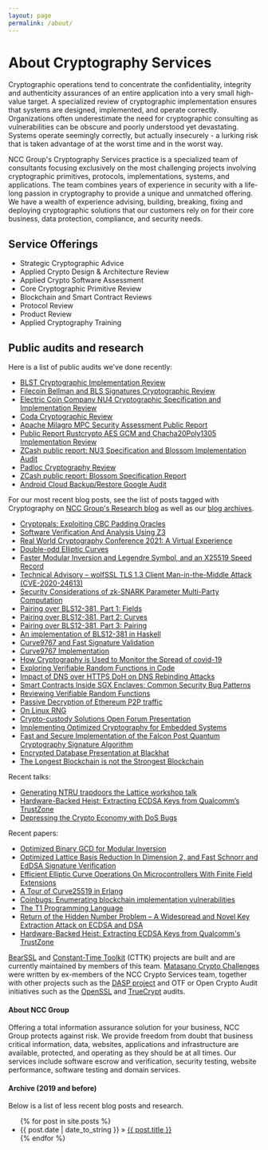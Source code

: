 ```yaml
---
layout: page
permalink: /about/
---
```


# About Cryptography Services

Cryptographic operations tend to concentrate the confidentiality, integrity and authenticity assurances of an entire application into a very small high-value target. A specialized review of cryptographic implementation ensures that systems are designed, implemented, and operate correctly. Organizations often underestimate the need for cryptographic consulting as vulnerabilities can be obscure and poorly understood yet devastating. Systems operate seemingly correctly, but actually insecurely - a lurking risk that is taken advantage of at the worst time and in the worst way.

NCC Group's Cryptography Services practice is a specialized team of consultants focusing exclusively on the most challenging projects involving cryptographic primitives, protocols, implementations, systems, and applications. The team combines years of experience in security with a life-long passion in cryptography to provide a unique and unmatched offering.  We have a wealth of experience advising, building, breaking, fixing and deploying cryptographic solutions that our customers rely on for their core business, data protection, compliance, and security needs.

## Service Offerings

* Strategic Cryptographic Advice
* Applied Crypto Design & Architecture Review
* Applied Crypto Software Assessment
* Core Cryptographic Primitive Review
* Blockchain and Smart Contract Reviews
* Protocol Review
* Product Review
* Applied Cryptography Training

## Public audits and research

Here is a list of public audits we've done recently:

* [BLST Cryptographic Implementation Review](https://research.nccgroup.com/2021/01/20/public-report-blst-cryptographic-implementation-review/)
* [Filecoin Bellman and BLS Signatures Cryptographic Review](https://research.nccgroup.com/2020/10/21/public-report-filecoin-bellman-and-bls-signatures-cryptographic-review/)
* [Electric Coin Company NU4 Cryptographic Specification and Implementation Review](https://research.nccgroup.com/2020/09/04/public-report-electric-coin-company-nu4-cryptographic-specification-and-implementation-review/)
* [Coda Cryptographic Review](https://research.nccgroup.com/2020/05/13/public-report-coda-cryptographic-review/)
* [Apache Milagro MPC Security Assessment Public Report](https://research.nccgroup.com/2020/07/20/public-report-qredo-apache-milagro-mpc-cryptographic-assessment/)
* [Public Report Rustcrypto AES GCM and Chacha20Poly1305 Implementation Review](https://research.nccgroup.com/2020/02/26/public-report-rustcrypto-aes-gcm-and-chacha20poly1305-implementation-review/)
* [ZCash public report: NU3 Specification and Blossom Implementation Audit](https://research.nccgroup.com/2020/01/27/public-report-electric-coin-company-nu3-specification-and-blossom-implementation-audit/)
* [Padloc Cryptography Review](https://www.nccgroup.com/us/our-research/padloc/)
* [ZCash public report: Blossom Specification Report](https://www.nccgroup.com/us/our-research/zcash-blossom-specification-report/)
* [Android Cloud Backup/Restore Google Audit](https://www.nccgroup.com/globalassets/our-research/us/public-reports/2018/final_public_report_ncc_group_google_encryptedbackup_2018-10-10_v1.0.pdf)

For our most recent blog posts, see the list of posts tagged with Cryptography on [NCC Group's Research blog](https://research.nccgroup.com/category/cryptography/) as well as our [blog archives](https://cryptoservices.github.io/archives/).

* [Cryptopals: Exploiting CBC Padding Oracles](https://research.nccgroup.com/2021/02/17/cryptopals-exploiting-cbc-padding-oracles/)
* [Software Verification And Analysis Using Z3](https://research.nccgroup.com/2021/01/29/software-verification-and-analysis-using-z3/)
* [Real World Cryptography Conference 2021: A Virtual Experience](https://research.nccgroup.com/2021/01/27/real-world-cryptography-conference-2021-a-virtual-experience/)
* [Double-odd Elliptic Curves](https://research.nccgroup.com/2021/01/06/double-odd-elliptic-curves/)
* [Faster Modular Inversion and Legendre Symbol, and an X25519 Speed Record](https://research.nccgroup.com/2020/09/28/faster-modular-inversion-and-legendre-symbol-and-an-x25519-speed-record/)
* [Technical Advisory – wolfSSL TLS 1.3 Client Man-in-the-Middle Attack (CVE-2020-24613)](https://research.nccgroup.com/2020/08/24/technical-advisory-wolfssl-tls-1-3-client-man-in-the-middle-attack/)
* [Security Considerations of zk-SNARK Parameter Multi-Party Computation](https://research.nccgroup.com/2020/06/24/security-considerations-of-zk-snark-parameter-multi-party-computation)
* [Pairing over BLS12-381, Part 1: Fields](https://research.nccgroup.com/2020/07/06/pairing-over-bls12-381-part-1-fields/)
* [Pairing over BLS12-381, Part 2: Curves](https://research.nccgroup.com/2020/07/13/pairing-over-bls12-381-part-2-curves/)
* [Pairing over BLS12-381, Part 3: Pairing](https://research.nccgroup.com/2020/08/13/pairing-over-bls12-381-part-3-pairing/)
* [An implementation of BLS12-381 in Haskell](https://github.com/nccgroup/pairing-bls12381)
* [Curve9767 and Fast Signature Validation](https://research.nccgroup.com/2020/04/28/curve9767-and-fast-signature-verification/)
* [Curve9767 Implementation](https://github.com/pornin/curve9767)
* [How Cryptography is Used to Monitor the Spread of covid-19](https://research.nccgroup.com/2020/04/17/how-cryptography-is-used-to-monitor-the-spread-of-covid-19/)
* [Exploring Verifiable Random Functions in Code](https://research.nccgroup.com/2020/04/03/exploring-verifiable-random-functions-in-code/)
* [Impact of DNS over HTTPS DoH on DNS Rebinding Attacks](https://research.nccgroup.com/2020/03/30/impact-of-dns-over-https-doh-on-dns-rebinding-attacks/)
* [Smart Contracts Inside SGX Enclaves: Common Security Bug Patterns](https://research.nccgroup.com/2020/03/24/smart-contracts-inside-sgx-enclaves-common-security-bug-patterns/)
* [Reviewing Verifiable Random Functions](https://research.nccgroup.com/2020/02/24/reviewing-verifiable-random-functions/)
* [Passive Decryption of Ethereum P2P traffic](https://research.nccgroup.com/2019/12/20/passive-decryption-of-ethereum-peer-to-peer-traffic/ )
* [On Linux RNG](https://research.nccgroup.com/2019/12/19/on-linuxs-random-number-generation/)
* [Crypto-custody Solutions Open Forum Presentation](https://www.meetup.com/NCCOpenForumNYC/events/265501485/)
* [Implementing Optimized Cryptography for Embedded Systems](https://www.nccgroup.com/us/about-us/newsroom-and-events/blog/2019/october/implementing-optimized-cryptography-for-embedded-systems/ )
* [Fast and Secure Implementation of the Falcon Post Quantum Cryptography Signature Algorithm](https://www.nccgroup.com/us/about-us/newsroom-and-events/blog/2019/august/fast-and-secure-implementations-of-the-falcon-post-quantum-cryptography-signature-algorithm/)
* [Encrypted Database Presentation at Blackhat](https://www.blackhat.com/us-19/briefings/schedule/#breaking-encrypted-databases-generic-attacks-on-range-quehttps://www.nccgroup.com/us/our-research/extracting-ecdsa-keys-from-qualcomms-trustzone/https://www.nccgroup.com/us/our-research/extracting-ecdsa-keys-from-qualcomms-trustzone/ries-17040)
* [The Longest Blockchain is not the Strongest Blockchain](https://www.nccgroup.com/us/about-us/newsroom-and-events/blog/2019/june/the-longest-blockchain-is-not-the-strongest-blockchain/ )

Recent talks:

* [Generating NTRU trapdoors the Lattice workshop talk](https://simons.berkeley.edu/talks/generating-ntru-trapdoors)
* [Hardware-Backed Heist: Extracting ECDSA Keys from Qualcomm’s TrustZone](https://ccs19.swenjacobs.com/index.php/program/program-2/)
* [Depressing the Crypto Economy with DoS Bugs](https://github.com/aleks-ncc/slides/blob/master/cackalackycon1.pdf)

Recent papers:

* [Optimized Binary GCD for Modular Inversion](https://eprint.iacr.org/2020/972)
* [Optimized Lattice Basis Reduction In Dimension 2, and Fast Schnorr and EdDSA Signature Verification](https://eprint.iacr.org/2020/454)
* [Efficient Elliptic Curve Operations On Microcontrollers With Finite Field Extensions](https://eprint.iacr.org/2020/009)
* [A Tour of Curve25519 in Erlang](https://research.nccgroup.com/2020/02/17/whitepaper-a-tour-of-curve-25519-in-erlang/)
* [Coinbugs: Enumerating blockchain implementation vulnerabilities](https://research.nccgroup.com/2020/03/26/whitepaper-coinbugs-enumerating-common-blockchain-implementation-level-vulnerabilities/)
* [The T1 Programming Language](https://t1lang.github.io/t1spec.pdf)
* [Return of the Hidden Number Problem – A Widespread and Novel Key Extraction Attack on ECDSA and DSA](https://ches.iacr.org/2019/papers.shtm)
* [Hardware-Backed Heist: Extracting ECDSA Keys from Qualcomm's TrustZone](https://www.nccgroup.com/us/our-research/extracting-ecdsa-keys-from-qualcomms-trustzone/)

[BearSSL](https://bearssl.org/) and [Constant-Time Toolkit](https://bearssl.org/) (CTTK) projects are built and are currently maintained by members of this team. [Matasano Crypto Challenges](https://cryptopals.com) were written by ex-members of the NCC Crypto Services team, together with other projects such as the [DASP project](https://dasp.co/) and OTF or Open Crypto Audit initiatives such as the [OpenSSL](https://www.nccgroup.com/us/about-us/newsroom-and-events/blog/2015/may/openssl-audit/) and  [TrueCrypt](https://opencryptoaudit.org/reports/TrueCrypt_Phase_II_NCC_OCAP_final.pdf) audits. 

#### About NCC Group

Offering a total information assurance solution for your business, NCC Group protects against risk. We provide freedom from doubt that business critical information, data, websites, applications and infrastructure are available, protected, and operating as they should be at all times. Our services include software escrow and verification, security testing, website performance, software testing and domain services.

#### Archive (2019 and before)

Below is a list of less recent blog posts and research.

<ul class="posts">
{% for post in site.posts %}
  <li><span class="hero">{{ post.date | date_to_string }}</span> &raquo; <a href="{{ post.url }}">{{ post.title }}</a></li>
{% endfor %}


